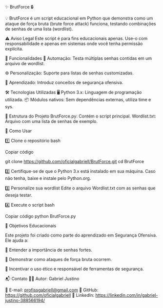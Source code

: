 ✨ BrutForce 🔒

💡 BrutForce é um script educacional em Python que demonstra como um ataque de força bruta (brute force attack) funciona, testando combinações de senhas de uma lista (wordlist).

⚠️ Aviso Legal
Este script é para fins educacionais apenas. Use-o com responsabilidade e apenas em sistemas onde você tenha permissão explícita.

🌟 Funcionalidades
🔐 Automação: Testa múltiplas senhas contidas em um arquivo de wordlist.

⚙️ Personalização: Suporte para listas de senhas customizadas.

🧠 Aprendizado: Introduz conceitos de segurança ofensiva.

🛠️ Tecnologias Utilizadas
🖥️ Python 3.x: Linguagem de programação utilizada.
📦 Módulos nativos: Sem dependências externas, utiliza time e sys.

📂 Estrutura do Projeto
BrutForce.py: Contém o script principal.
Wordlist.txt: Arquivo com uma lista de senhas de exemplo.

🚀 Como Usar

1️⃣ Clone o repositório
bash

Copiar código

git clone https://github.com/oficialgabriell/BrutForce.git
cd BrutForce

2️⃣ Certifique-se de que o Python 3.x está instalado em sua máquina.
Caso não tenha, baixe e instale pelo Python.org.

3️⃣ Personalize sua wordlist
Edite o arquivo Wordlist.txt com as senhas que deseja testar.

4️⃣ Execute o script
bash

Copiar código
python BrutForce.py

📖 Objetivos Educacionais

Este projeto foi criado como parte do aprendizado em Segurança Ofensiva. Ele ajuda a:

🔸 Entender a importância de senhas fortes.

🔸 Demonstrar como ataques de força bruta ocorrem.

🔸 Incentivar o uso ético e responsável de ferramentas de segurança.


📬 Contato
👨‍💻 Autor: Gabriel Justino

📧 E-mail: profissgabriell@gmail.com
🔗 GitHub: https://github.com/oficialgabriell
🔗 LinkedIn: https://linkedin.com/in/gabriel-justino-388566194/

